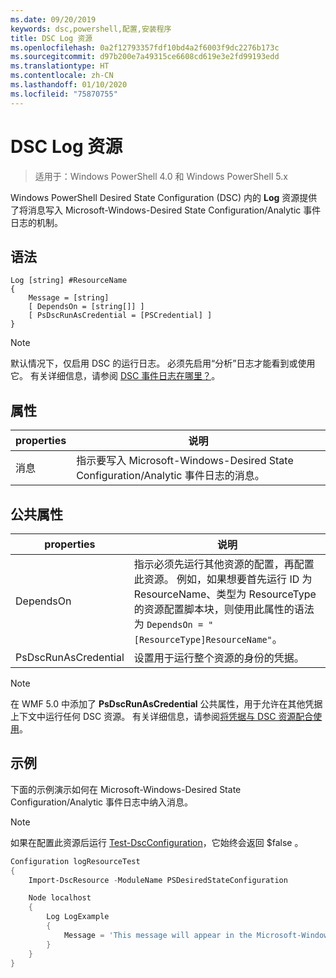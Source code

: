 ```yaml
---
ms.date: 09/20/2019
keywords: dsc,powershell,配置,安装程序
title: DSC Log 资源
ms.openlocfilehash: 0a2f12793357fdf10bd4a2f6003f9dc2276b173c
ms.sourcegitcommit: d97b200e7a49315ce6608cd619e3e2fd99193edd
ms.translationtype: HT
ms.contentlocale: zh-CN
ms.lasthandoff: 01/10/2020
ms.locfileid: "75870755"
---
```

# <a name="dsc-log-resource"></a>DSC Log 资源

> 适用于：Windows PowerShell 4.0 和 Windows PowerShell 5.x

Windows PowerShell Desired State Configuration (DSC) 内的 **Log** 资源提供了将消息写入 Microsoft-Windows-Desired State Configuration/Analytic 事件日志的机制。

## <a name="syntax"></a>语法

```Syntax
Log [string] #ResourceName
{
    Message = [string]
    [ DependsOn = [string[]] ]
    [ PsDscRunAsCredential = [PSCredential] ]
}
```

> [!NOTE]
> 默认情况下，仅启用 DSC 的运行日志。 必须先启用“分析”日志才能看到或使用它。 有关详细信息，请参阅 [DSC 事件日志在哪里？](../../../troubleshooting/troubleshooting.md#where-are-dsc-event-logs)。

## <a name="properties"></a>属性

| properties |                                                   说明                                                    |
| -------- | ---------------------------------------------------------------------------------------------------------------- |
| 消息  | 指示要写入 Microsoft-Windows-Desired State Configuration/Analytic 事件日志的消息。 |

## <a name="common-properties"></a>公共属性

|       properties       |                                                                                                                                                          说明                                                                                                                                                           |
| -------------------- | ------------------------------------------------------------------------------------------------------------------------------------------------------------------------------------------------------------------------------------------------------------------------------------------------------------------------------ |
| DependsOn            | 指示必须先运行其他资源的配置，再配置此资源。 例如，如果想要首先运行 ID 为 ResourceName、类型为 ResourceType 的资源配置脚本块，则使用此属性的语法为 `DependsOn = "[ResourceType]ResourceName"`。 |
| PsDscRunAsCredential | 设置用于运行整个资源的身份的凭据。                                                                                                                                                                                                                                                                        |

> [!NOTE]
> 在 WMF 5.0 中添加了 **PsDscRunAsCredential** 公共属性，用于允许在其他凭据上下文中运行任何 DSC 资源。 有关详细信息，请参阅[将凭据与 DSC 资源配合使用](../../../configurations/runasuser.md)。

## <a name="example"></a>示例

下面的示例演示如何在 Microsoft-Windows-Desired State Configuration/Analytic 事件日志中纳入消息。

> [!NOTE]
> 如果在配置此资源后运行 [Test-DscConfiguration](/powershell/module/PSDesiredStateConfiguration/test-dscconfiguration?view=powershell-5.1)，它始终会返回 $false  。

```powershell
Configuration logResourceTest
{
    Import-DscResource -ModuleName PSDesiredStateConfiguration

    Node localhost
    {
        Log LogExample
        {
            Message = 'This message will appear in the Microsoft-Windows-Desired State Configuration/Analytic event log.'
        }
    }
}
```
